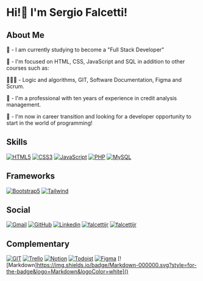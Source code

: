 # Hi!👋  I'm Sergio Falcetti! 

##  About Me
🌱 - I am currently studying to become a "Full Stack Developer"

📙 - I'm focused on HTML, CSS, JavaScript and SQL in addition to other courses such as:

👨🏻‍💻 - Logic and algorithms, GIT, Software Documentation, Figma and Scrum.

💼 - I'm a professional with ten years of experience in credit analysis management.

🎯 -  I'm now in career transition and looking for a developer opportunity to start in the world of programming!


## Skills

[![HTML5](https://img.shields.io/badge/HTML5-E34F26?style=for-the-badge&logo=html5&logoColor=white)]()
[![CSS3](https://img.shields.io/badge/CSS3-1572B6?style=for-the-badge&logo=css3&logoColor=white)]()
[![JavaScript](https://img.shields.io/badge/JavaScript-F7DF1E?style=for-the-badge&logo=javascript&logoColor=black)]()
[![PHP](https://img.shields.io/badge/PHP-777BB4.svg?style=for-the-badge&logo=PHP&logoColor=white)]()
[![MySQL](https://img.shields.io/badge/MySQL-4479A1.svg?style=for-the-badge&logo=MySQL&logoColor=white)]()

## Frameworks

[![Bootstrap5](https://img.shields.io/badge/Bootstrap-563D7C?style=for-the-badge&logo=bootstrap&logoColor=white)]()
[![Tailwind](https://img.shields.io/badge/Tailwind%20CSS-06B6D4.svg?style=for-the-badge&logo=Tailwind-CSS&logoColor=white)]()

## Social

[![Gmail](https://img.shields.io/badge/Gmail-D14836?style=for-the-badge&logo=gmail&logoColor=white
)](mailto:falcettijr@gmail.com)
[![GitHub](https://img.shields.io/badge/GitHub-100000?style=for-the-badge&logo=github&logoColor=white)](https://github.com/falcettijr)
[![Linkedin](https://img.shields.io/badge/LinkedIn-0077B5?style=for-the-badge&logo=linkedin&logoColor=white)](https://www.linkedin.com/in/sergiofalcetti)
[![falcettijr](https://img.shields.io/badge/Instagram-E4405F?style=for-the-badge&logo=instagram&logoColor=white)](https://www.instagram.com/sergio.falcetti/)
[![falcettijr](https://img.shields.io/badge/Stack_Overflow-FE7A16?style=for-the-badge&logo=stack-overflow&logoColor=white)](https://stackoverflow.com/users/19959736/sergio-falcetti)

## Complementary

[![GIT](https://img.shields.io/badge/GIT-E44C30?style=for-the-badge&logo=git&logoColor=white)]()
[![Trello](https://img.shields.io/badge/Trello-0052CC?style=for-the-badge&logo=trello&logoColor=whit)]()
[![Notion](https://img.shields.io/badge/Notion-000000?style=for-the-badge&logo=notion&logoColor=white
)]()
[![Todoist](https://img.shields.io/badge/Todoist-E44332?style=for-the-badge&logo=todoist&logoColor=white)]()
[![Figma](https://img.shields.io/badge/Figma-F24E1E?style=for-the-badge&logo=figma&logoColor=white)]()
[![Markdown]https://img.shields.io/badge/Markdown-000000.svg?style=for-the-badge&logo=Markdown&logoColor=white]()

